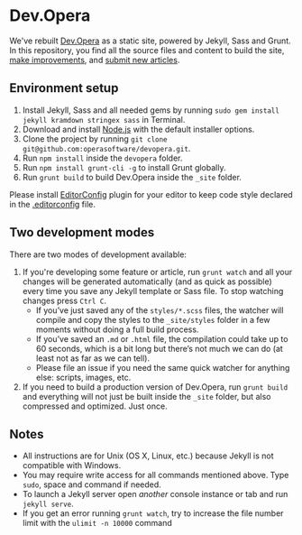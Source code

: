 # Dev.Opera

We've rebuilt [Dev.Opera](http://dev.opera.com/) as a static site, powered by Jekyll, Sass and Grunt. In this repository, you find all the source files and content to build the site, [make improvements](CONTRIBUTING.md#code-improvements), and [submit new articles](CONTRIBUTING.md#article-suggestions--contributions).

## Environment setup

1. Install Jekyll, Sass and all needed gems by running `sudo gem install jekyll kramdown stringex sass` in Terminal.
2. Download and install [Node.js](http://nodejs.org) with the default installer options.
3. Clone the project by running `git clone git@github.com:operasoftware/devopera.git`.
4. Run `npm install` inside the `devopera` folder.
5. Run `npm install grunt-cli -g` to install Grunt globally.
6. Run `grunt build` to build Dev.Opera inside the `_site` folder.

Please install [EditorConfig](http://editorconfig.org/#download) plugin for your editor to keep code style declared in the [.editorconfig](.editorconfig) file.

## Two development modes

There are two modes of development available:

1. If you're developing some feature or article, run `grunt watch` and all your changes will be generated automatically (and as quick as possible) every time you save any Jekyll template or Sass file. To stop watching changes press `Ctrl C`.
	- If you’ve just saved any of the `styles/*.scss` files, the watcher will compile and copy the styles to the `_site/styles` folder in a few moments without doing a full build process.
	- If you’ve saved an `.md` or `.html` file, the compilation could take up to 60 seconds, which is a bit long but there’s not much we can do (at least not as far as we can tell).
	- Please file an issue if you need the same quick watcher for anything else: scripts, images, etc.
2. If you need to build a production version of Dev.Opera, run `grunt build` and everything will not just be built inside the `_site` folder, but also compressed and optimized. Just once.

## Notes

- All instructions are for Unix (OS X, Linux, etc.) because Jekyll is not compatible with Windows.
- You may require write access for all commands mentioned above. Type `sudo`, space and command if needed.
- To launch a Jekyll server open _another_ console instance or tab and run `jekyll serve`.
- If you get an error running `grunt watch`, try to increase the file number limit with the `ulimit -n 10000` command
